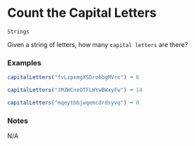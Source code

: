 # Count the Capital Letters

`Strings`

Given a string of letters, how many `capital letters` are there?

### Examples

```js
capitalLetters("fvLzpxmgXSDrobbgMVrc") ➞ 6

capitalLetters("JMZWCneOTFLWYwBWxyFw") ➞ 14

capitalLetters("mqeytbbjwqemcdrdsyvq") ➞ 0
```

### Notes

N/A
